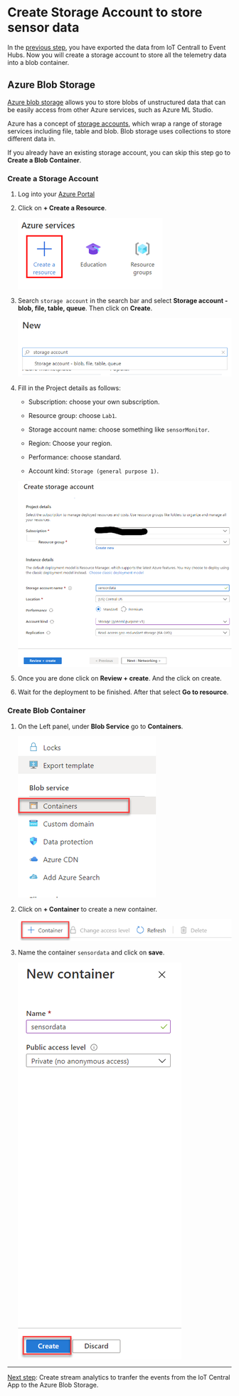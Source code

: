 # Create Storage Account to store sensor data

In the [previous step](Create_event_hubs.md), you have exported the data from IoT Centrall to Event Hubs. Now you will create a storage account to store all the telemetry data into a blob container.

## Azure Blob Storage

[Azure blob storage](https://azure.microsoft.com/services/storage/blobs/?WT.mc_id=agrohack-github-jabenn) allows you to store blobs of unstructured data that can be easily access from other Azure services, such as Azure ML Studio.

Azure has a concept of [storage accounts](https://docs.microsoft.com/azure/storage/common/storage-account-overview/?WT.mc_id=agrohack-github-jabenn), which wrap a range of storage services including file, table and blob. Blob storage uses collections to store different data in.

If you already have an existing storage account, you can skip this step go to **Create a Blob Container**.

### Create a Storage Account

1. Log into your [Azure Portal](https://portal.azure.com/)

1. Click on **+ Create a Resource**.

    ![create resource](./media/create_resource.png)

1. Search `storage account` in the search bar and select **Storage account - blob, file, table, queue**. Then click on **Create**.

    ![search storage account](./media/search_storage_account.png)

1. Fill in the Project details as follows:

    * Subscription: choose your own subscription.

    * Resource group: choose `Lab1`.

    * Storage account name: choose something like `sensorMonitor`.

    * Region: Choose your region.

    * Performance: choose standard.

    * Account kind: `Storage (general purpose 1)`.

    ![storage account details details](./media/create_storage_account.png)

1. Once you are done click on **Review + create**. And the click on create.

1. Wait for the deployment to be finished. After that select **Go to resource**.

### Create Blob Container

1. On the Left panel, under **Blob Service** go to **Containers**.

    ![storage explorer](./media/blob_container.png)

1. Click on **+ Container** to create a new container.

    ![new container](./media/add_container.png)

1. Name the container `sensordata` and click on **save**.

    ![new container](./media/new_container.png)

---------------

[Next step](Create_stream_analytics.md): Create stream analytics to tranfer the events from the IoT Central App to the Azure Blob Storage.
